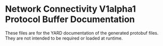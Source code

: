 # Network Connectivity V1alpha1 Protocol Buffer Documentation

These files are for the YARD documentation of the generated protobuf files.
They are not intended to be required or loaded at runtime.
